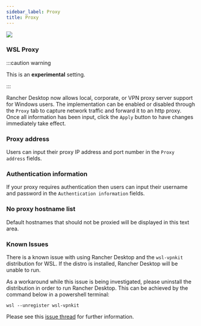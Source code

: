 ```yaml
---
sidebar_label: Proxy
title: Proxy
---
```


<head>
  <link rel="canonical" href="https://docs.rancherdesktop.io/ui/preferences/wsl/proxy"/>
</head>

![](rd-versioned-asset://preferences/Windows_wsl_tabProxy.png)

### WSL Proxy

:::caution warning

This is an **experimental** setting.

:::

Rancher Desktop now allows local, corporate, or VPN proxy server support for Windows users. The implementation can be enabled or disabled through the `Proxy` tab to capture network traffic and forward it to an http proxy. Once all information has been input, click the `Apply` button to have changes immediately take effect.

### Proxy address

Users can input their proxy IP address and port number in the `Proxy address` fields.

### Authentication information

If your proxy requires authentication then users can input their username and password in the `Authentication information` fields.

### No proxy hostname list

Default hostnames that should not be proxied will be displayed in this text area.

### Known Issues

There is a known issue with using Rancher Desktop and the `wsl-vpnkit` distribution for WSL. If the distro is installed, Rancher Desktop will be unable to run.

As a workaround while this issue is being investigated, please uninstall the distribution in order to run Rancher Desktop. This can be achieved by the command below in a powershell terminal:

```shell
wsl --unregister wsl-vpnkit
```

Please see this [issue thread](https://github.com/rancher-sandbox/rancher-desktop/issues/4966) for further information.
